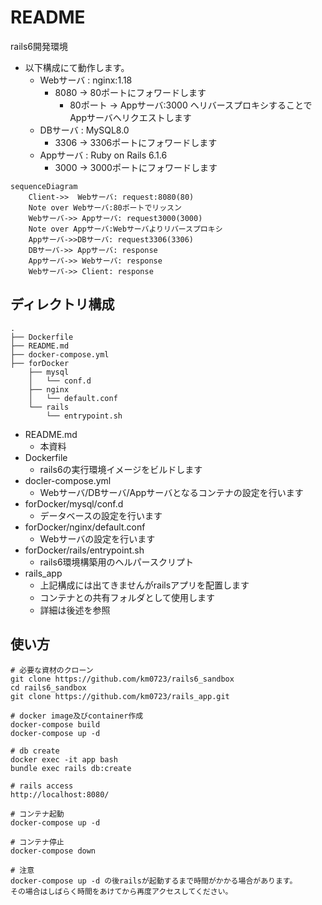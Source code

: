 # README
rails6開発環境

- 以下構成にて動作します。
  - Webサーバ : nginx:1.18
    - 8080 -> 80ポートにフォワードします
      - 80ポート -> Appサーバ:3000 へリバースプロキシすることでAppサーバへリクエストします
  - DBサーバ : MySQL8.0
    - 3306 -> 3306ポートにフォワードします
  - Appサーバ : Ruby on Rails 6.1.6
    - 3000 -> 3000ポートにフォワードします

```mermaid
sequenceDiagram
    Client->>  Webサーバ: request:8080(80)
    Note over Webサーバ:80ポートでリッスン
    Webサーバ->> Appサーバ: request3000(3000)
    Note over Appサーバ:Webサーバよりリバースプロキシ
    Appサーバ->>DBサーバ: request3306(3306)
    DBサーバ->> Appサーバ: response
    Appサーバ->> Webサーバ: response
    Webサーバ->> Client: response
```

## ディレクトリ構成
```tree
.
├── Dockerfile
├── README.md
├── docker-compose.yml
├── forDocker
    ├── mysql
    │   └── conf.d
    ├── nginx
    │   └── default.conf
    └── rails
        └── entrypoint.sh
```
- README.md
  - 本資料
- Dockerfile
  - rails6の実行環境イメージをビルドします
- docler-compose.yml
  - Webサーバ/DBサーバ/Appサーバとなるコンテナの設定を行います
- forDocker/mysql/conf.d
  - データベースの設定を行います
- forDocker/nginx/default.conf
  - Webサーバの設定を行います
- forDocker/rails/entrypoint.sh
  - rails6環境構築用のヘルパースクリプト
- rails_app
  - 上記構成には出てきませんがrailsアプリを配置します
  - コンテナとの共有フォルダとして使用します
  - 詳細は後述を参照

## 使い方
```
# 必要な資材のクローン
git clone https://github.com/km0723/rails6_sandbox
cd rails6_sandbox
git clone https://github.com/km0723/rails_app.git

# docker image及びcontainer作成
docker-compose build
docker-compose up -d

# db create
docker exec -it app bash
bundle exec rails db:create

# rails access
http://localhost:8080/

# コンテナ起動
docker-compose up -d

# コンテナ停止
docker-compose down

# 注意
docker-compose up -d の後railsが起動するまで時間がかかる場合があります。
その場合はしばらく時間をあけてから再度アクセスしてください。
```